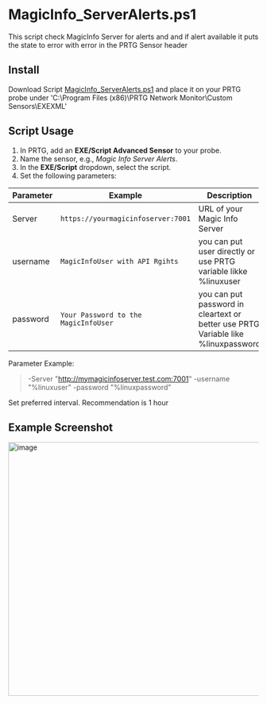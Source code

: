 # MagicInfo_ServerAlerts.ps1
This script check MagicInfo Server for alerts and and if alert available it puts the state to error with error in the PRTG Sensor header

## Install
Download Script [MagicInfo_ServerAlerts.ps1](https://github.com/limpleg/PRTG-SamsungMagicInfo-Powershells/blob/e2afcc646ca25130964ae8b433166ddd797dff79/MagicInfo_ServerAlerts.ps1)
and place it on your PRTG probe under
'C:\Program Files (x86)\PRTG Network Monitor\Custom Sensors\EXEXML'

## Script Usage
1. In PRTG, add an **EXE/Script Advanced Sensor** to your probe.
2. Name the sensor, e.g., *Magic Info Server Alerts*.
3. In the **EXE/Script** dropdown, select the script.
4. Set the following parameters:

| Parameter   | Example                                | Description                                      |
|-------------|----------------------------------------|--------------------------------------------------|
| Server     | `https://yourmagicinfoserver:7001`      | URL of your Magic Info Server      |
| username    | `MagicInfoUser with API Rgihts` | you can put user directly or use PRTG variable likke %linuxuser                        |
| password   | `Your Password to the MagicInfoUser`    | you can put password in cleartext or better use PRTG Variable like %linuxpassword    |

Parameter Example:

> -Server "http://mymagicinfoserver.test.com:7001" -username "%linuxuser" -password "%linuxpassword"

Set preferred interval. Recommendation is 1 hour

## Example Screenshot
<img width="1442" height="511" alt="image" src="https://github.com/user-attachments/assets/6b6d3e63-0975-4da4-888f-4f4c2f888215" />

